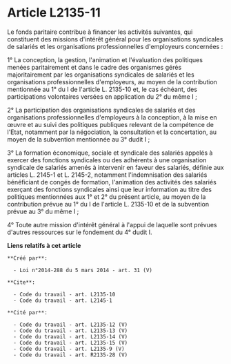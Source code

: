 # Article L2135-11

Le fonds paritaire contribue à financer les activités suivantes, qui constituent des missions d'intérêt général pour les
organisations syndicales de salariés et les organisations professionnelles d'employeurs concernées : 

1° La conception, la gestion, l'animation et l'évaluation des politiques menées paritairement et dans le cadre des organismes
gérés majoritairement par les organisations syndicales de salariés et les organisations professionnelles d'employeurs, au
moyen de la contribution mentionnée au 1° du I de l'article L. 2135-10 et, le cas échéant, des participations volontaires
versées en application du 2° du même I ; 

2° La participation des organisations syndicales de salariés et des organisations professionnelles d'employeurs à la
conception, à la mise en œuvre et au suivi des politiques publiques relevant de la compétence de l'Etat, notamment par la
négociation, la consultation et la concertation, au moyen de la subvention mentionnée au 3° dudit I ; 

3° La formation économique, sociale et syndicale des salariés appelés à exercer des fonctions syndicales ou des adhérents à
une organisation syndicale de salariés amenés à intervenir en faveur des salariés, définie aux articles L. 2145-1 et L.
2145-2, notamment l'indemnisation des salariés bénéficiant de congés de formation, l'animation des activités des salariés
exerçant des fonctions syndicales ainsi que leur information au titre des politiques mentionnées aux 1° et 2° du présent
article, au moyen de la contribution prévue au 1° du I de l'article L. 2135-10 et de la subvention prévue au 3° du même I ; 

4° Toute autre mission d'intérêt général à l'appui de laquelle sont prévues d'autres ressources sur le fondement du 4° dudit
I.

**Liens relatifs à cet article**

	**Créé par**:

	  - Loi n°2014-288 du 5 mars 2014 - art. 31 (V)

	**Cite**:

	  - Code du travail - art. L2135-10
	  - Code du travail - art. L2145-1

	**Cité par**:

	  - Code du travail - art. L2135-12 (V)
	  - Code du travail - art. L2135-13 (V)
	  - Code du travail - art. L2135-14 (V)
	  - Code du travail - art. L2135-15 (V)
	  - Code du travail - art. L2135-9 (V)
	  - Code du travail - art. R2135-28 (V)
